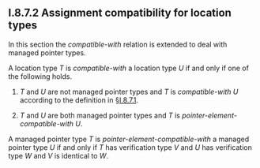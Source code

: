 ## I.8.7.2 Assignment compatibility for location types

In this section the *compatible-with* relation is extended to deal with managed pointer types.

A location type _T_ is *compatible-with* a location type _U_ if and only if one of the following holds.

 1. _T_ and _U_ are not managed pointer types and _T_ is *compatible-with* _U_ according to the definition in §[I.8.7.1](i.8.7.1-assignment-compatibility-for-signature-types.md).

 2. _T_ and _U_ are both managed pointer types and _T_ is *pointer-element-compatible-with* _U_.

A managed pointer type _T_ is *pointer-element-compatible-with* a managed pointer type _U_ if and only if _T_ has verification type _V_ and _U_ has verification type _W_ and _V_ is identical to _W_.
